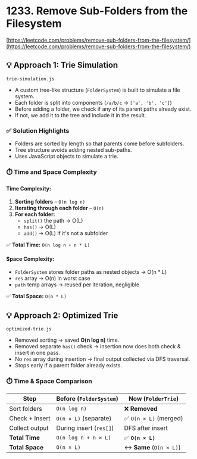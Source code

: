 # 1233. Remove Sub-Folders from the Filesystem

[https://leetcode.com/problems/remove-sub-folders-from-the-filesystem/](https://leetcode.com/problems/remove-sub-folders-from-the-filesystem/)

## 💡 Approach 1: Trie Simulation
`trie-simulation.js`

- A custom tree-like structure (`FolderSystem`) is built to simulate a file system.
- Each folder is split into components (`/a/b/c` → `['a', 'b', 'c']`)
- Before adding a folder, we check if any of its parent paths already exist.
- If not, we add it to the tree and include it in the result.


### ✅ Solution Highlights

- Folders are sorted by length so that parents come before subfolders.
- Tree structure avoids adding nested sub-paths.
- Uses JavaScript objects to simulate a trie.


### ⏱️ Time and Space Complexity

#### Time Complexity:

1. **Sorting folders** – `O(n log n)`
2. **Iterating through each folder** – `O(n)`
3. **For each folder:**
   * `split()` the path → O(L)
   * `has()` → O(L)
   * `add()` → O(L) if it's not a subfolder

✅ **Total Time:** `O(n log n + n * L)`

#### Space Complexity:

* `FolderSystem` stores folder paths as nested objects → O(n \* L)
* `res` array → O(n) in worst case
* `path` temp arrays → reused per iteration, negligible

✅ **Total Space:** `O(n * L)`

## 💡 Approach 2: Optimized Trie

`optimized-trie.js`

* Removed sorting → saved **O(n log n)** time.
* Removed separate `has()` check → insertion now does both check & insert in one pass.
* No `res` array during insertion → final output collected via DFS traversal.
* Stops early if a parent folder already exists.

### ⏱️ Time & Space Comparison

| Step            | Before (`FolderSystem`) | Now (`FolderTrie`)       |
| --------------- | ----------------------- | ------------------------ |
| Sort folders    | `O(n log n)`            | ❌ **Removed**            |
| Check + Insert  | `O(n × L)` (separate)   | ✅ `O(n × L)` (merged)    |
| Collect output  | During insert (`res[]`) | DFS after insert         |
| **Total Time**  | `O(n log n + n × L)`    | ✅ **`O(n × L)`**         |
| **Total Space** | `O(n × L)`              | ↔️ **Same** (`O(n × L)`) |
